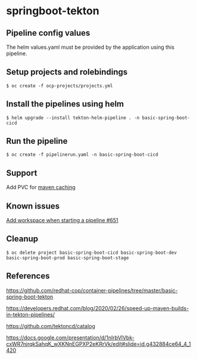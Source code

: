 # springboot-tekton

## Pipeline config values

The helm values.yaml must be provided by the application using this pipeline.

## Setup projects and rolebindings
```
$ oc create -f ocp-projects/projects.yml
```

## Install the pipelines using helm

```
$ helm upgrade --install tekton-helm-pipeline . -n basic-spring-boot-cicd
```

## Run the pipeline

```
$ oc create -f pipelinerun.yaml -n basic-spring-boot-cicd
```

## Support
Add PVC for [maven caching](https://developers.redhat.com/blog/2020/02/26/speed-up-maven-builds-in-tekton-pipelines/)

## Known issues
[Add workspace when starting a pipeline #651](https://github.com/tektoncd/cli/issues/651)


## Cleanup
```
$ oc delete project basic-spring-boot-cicd basic-spring-boot-dev basic-spring-boot-prod basic-spring-boot-stage
```

## References
https://github.com/redhat-cop/container-pipelines/tree/master/basic-spring-boot-tekton

https://developers.redhat.com/blog/2020/02/26/speed-up-maven-builds-in-tekton-pipelines/

https://github.com/tektoncd/catalog

https://docs.google.com/presentation/d/1nIrbVlVbk-cxWR7njrqkSahqK_wXKNnEGPXP2eKRrVk/edit#slide=id.g432884ce64_4_1420

